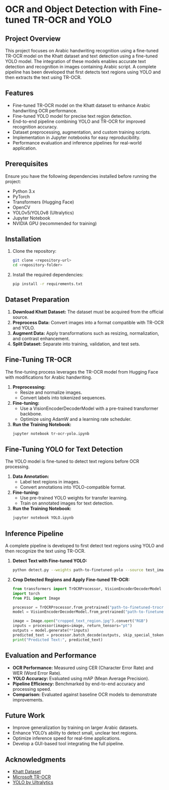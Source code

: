# OCR and Object Detection with Fine-tuned TR-OCR and YOLO

## Project Overview
This project focuses on Arabic handwriting recognition using a fine-tuned TR-OCR model on the Khatt dataset and text detection using a fine-tuned YOLO model. The integration of these models enables accurate text detection and recognition in images containing Arabic script. A complete pipeline has been developed that first detects text regions using YOLO and then extracts the text using TR-OCR.

## Features
- Fine-tuned TR-OCR model on the Khatt dataset to enhance Arabic handwriting OCR performance.
- Fine-tuned YOLO model for precise text region detection.
- End-to-end pipeline combining YOLO and TR-OCR for improved recognition accuracy.
- Dataset preprocessing, augmentation, and custom training scripts.
- Implementation in Jupyter notebooks for easy reproducibility.
- Performance evaluation and inference pipelines for real-world application.

## Prerequisites
Ensure you have the following dependencies installed before running the project:
- Python 3.x
- PyTorch
- Transformers (Hugging Face)
- OpenCV
- YOLOv5/YOLOv8 (Ultralytics)
- Jupyter Notebook
- NVIDIA GPU (recommended for training)

## Installation
1. Clone the repository:
   ```bash
   git clone <repository-url>
   cd <repository-folder>
   ```
2. Install the required dependencies:
   ```bash
   pip install -r requirements.txt
   ```

## Dataset Preparation
1. **Download Khatt Dataset:** The dataset must be acquired from the official source.
2. **Preprocess Data:** Convert images into a format compatible with TR-OCR and YOLO.
3. **Augment Data:** Apply transformations such as resizing, normalization, and contrast enhancement.
4. **Split Dataset:** Separate into training, validation, and test sets.

## Fine-Tuning TR-OCR
The fine-tuning process leverages the TR-OCR model from Hugging Face with modifications for Arabic handwriting.

1. **Preprocessing:**
   - Resize and normalize images.
   - Convert labels into tokenized sequences.
2. **Fine-tuning:**
   - Use a VisionEncoderDecoderModel with a pre-trained transformer backbone.
   - Optimize using AdamW and a learning rate scheduler.
3. **Run the Training Notebook:**
   ```bash
   jupyter notebook tr-ocr-yolo.ipynb
   ```

## Fine-Tuning YOLO for Text Detection
The YOLO model is fine-tuned to detect text regions before OCR processing.

1. **Data Annotation:**
   - Label text regions in images.
   - Convert annotations into YOLO-compatible format.
2. **Fine-tuning:**
   - Use pre-trained YOLO weights for transfer learning.
   - Train on annotated images for text detection.
3. **Run the Training Notebook:**
   ```bash
   jupyter notebook YOLO.ipynb
   ```

## Inference Pipeline
A complete pipeline is developed to first detect text regions using YOLO and then recognize the text using TR-OCR.

1. **Detect Text with Fine-tuned YOLO:**
   ```bash
   python detect.py --weights path-to-finetuned-yolo --source test_image.jpg
   ```
2. **Crop Detected Regions and Apply Fine-tuned TR-OCR:**
   ```python
   from transformers import TrOCRProcessor, VisionEncoderDecoderModel
   import torch
   from PIL import Image

   processor = TrOCRProcessor.from_pretrained("path-to-finetuned-trocr")
   model = VisionEncoderDecoderModel.from_pretrained("path-to-finetuned-trocr")

   image = Image.open("cropped_text_region.jpg").convert("RGB")
   inputs = processor(images=image, return_tensors="pt")
   outputs = model.generate(**inputs)
   predicted_text = processor.batch_decode(outputs, skip_special_tokens=True)[0]
   print("Predicted Text:", predicted_text)
   ```

## Evaluation and Performance
- **OCR Performance:** Measured using CER (Character Error Rate) and WER (Word Error Rate).
- **YOLO Accuracy:** Evaluated using mAP (Mean Average Precision).
- **Pipeline Efficiency:** Benchmarked by end-to-end accuracy and processing speed.
- **Comparison:** Evaluated against baseline OCR models to demonstrate improvements.

## Future Work
- Improve generalization by training on larger Arabic datasets.
- Enhance YOLO’s ability to detect small, unclear text regions.
- Optimize inference speed for real-time applications.
- Develop a GUI-based tool integrating the full pipeline.

## Acknowledgments
- [Khatt Dataset](https://example.com)
- [Microsoft TR-OCR](https://huggingface.co/microsoft/trocr)
- [YOLO by Ultralytics](https://github.com/ultralytics/yolov5)
